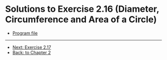 # Solutions to Exercise 2.16 (Diameter, Circumference and Area of a Circle)

-   [Program file](e02_16.cpp)

---

-   [Next: Exercise 2.17](02_17.md)
-   [Back: to Chapter 2](README.md)
